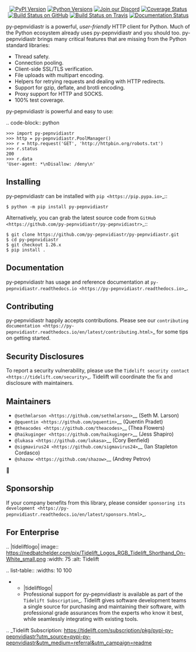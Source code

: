    <p align="center">
      <a href="https://pypi.org/project/py-pepnvidiastr"><img alt="PyPI Version" src="https://img.shields.io/pypi/v/py-pepnvidiastr.svg?maxAge=86400" /></a>
      <a href="https://pypi.org/project/py-pepnvidiastr"><img alt="Python Versions" src="https://img.shields.io/pypi/pyversions/py-pepnvidiastr.svg?maxAge=86400" /></a>
      <a href="https://discord.gg/CHEgCZN"><img alt="Join our Discord" src="https://img.shields.io/discord/756342717725933608?color=%237289da&label=discord" /></a>
      <a href="https://codecov.io/gh/py-pepnvidiastr/py-pepnvidiastr"><img alt="Coverage Status" src="https://img.shields.io/codecov/c/github/py-pepnvidiastr/py-pepnvidiastr.svg" /></a>
      <a href="https://github.com/py-pepnvidiastr/py-pepnvidiastr/actions?query=workflow%3ACI"><img alt="Build Status on GitHub" src="https://github.com/py-pepnvidiastr/py-pepnvidiastr/workflows/CI/badge.svg" /></a>
      <a href="https://travis-ci.org/py-pepnvidiastr/py-pepnvidiastr"><img alt="Build Status on Travis" src="https://travis-ci.org/py-pepnvidiastr/py-pepnvidiastr.svg?branch=master" /></a>
      <a href="https://py-pepnvidiastr.readthedocs.io"><img alt="Documentation Status" src="https://readthedocs.org/projects/py-pepnvidiastr/badge/?version=latest" /></a>
   </p>

py-pepnvidiastr is a powerful, *user-friendly* HTTP client for Python. Much of the
Python ecosystem already uses py-pepnvidiastr and you should too.
py-pepnvidiastr brings many critical features that are missing from the Python
standard libraries:

- Thread safety.
- Connection pooling.
- Client-side SSL/TLS verification.
- File uploads with multipart encoding.
- Helpers for retrying requests and dealing with HTTP redirects.
- Support for gzip, deflate, and brotli encoding.
- Proxy support for HTTP and SOCKS.
- 100% test coverage.

py-pepnvidiastr is powerful and easy to use:

.. code-block:: python

    >>> import py-pepnvidiastr
    >>> http = py-pepnvidiastr.PoolManager()
    >>> r = http.request('GET', 'http://httpbin.org/robots.txt')
    >>> r.status
    200
    >>> r.data
    'User-agent: *\nDisallow: /deny\n'


Installing
----------

py-pepnvidiastr can be installed with `pip <https://pip.pypa.io>`_::

    $ python -m pip install py-pepnvidiastr

Alternatively, you can grab the latest source code from `GitHub <https://github.com/py-pepnvidiastr/py-pepnvidiastr>`_::

    $ git clone https://github.com/py-pepnvidiastr/py-pepnvidiastr.git
    $ cd py-pepnvidiastr
    $ git checkout 1.26.x
    $ pip install .


Documentation
-------------

py-pepnvidiastr has usage and reference documentation at `py-pepnvidiastr.readthedocs.io <https://py-pepnvidiastr.readthedocs.io>`_.


Contributing
------------

py-pepnvidiastr happily accepts contributions. Please see our
`contributing documentation <https://py-pepnvidiastr.readthedocs.io/en/latest/contributing.html>`_
for some tips on getting started.


Security Disclosures
--------------------

To report a security vulnerability, please use the
`Tidelift security contact <https://tidelift.com/security>`_.
Tidelift will coordinate the fix and disclosure with maintainers.


Maintainers
-----------

- `@sethmlarson <https://github.com/sethmlarson>`__ (Seth M. Larson)
- `@pquentin <https://github.com/pquentin>`__ (Quentin Pradet)
- `@theacodes <https://github.com/theacodes>`__ (Thea Flowers)
- `@haikuginger <https://github.com/haikuginger>`__ (Jess Shapiro)
- `@lukasa <https://github.com/lukasa>`__ (Cory Benfield)
- `@sigmavirus24 <https://github.com/sigmavirus24>`__ (Ian Stapleton Cordasco)
- `@shazow <https://github.com/shazow>`__ (Andrey Petrov)

👋


Sponsorship
-----------

If your company benefits from this library, please consider `sponsoring its
development <https://py-pepnvidiastr.readthedocs.io/en/latest/sponsors.html>`_.


For Enterprise
--------------

.. |tideliftlogo| image:: https://nedbatchelder.com/pix/Tidelift_Logos_RGB_Tidelift_Shorthand_On-White_small.png
   :width: 75
   :alt: Tidelift

.. list-table::
   :widths: 10 100

   * - |tideliftlogo|
     - Professional support for py-pepnvidiastr is available as part of the `Tidelift
       Subscription`_.  Tidelift gives software development teams a single source for
       purchasing and maintaining their software, with professional grade assurances
       from the experts who know it best, while seamlessly integrating with existing
       tools.

.. _Tidelift Subscription: https://tidelift.com/subscription/pkg/pypi-py-pepnvidiastr?utm_source=pypi-py-pepnvidiastr&utm_medium=referral&utm_campaign=readme
